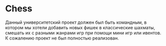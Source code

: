 # Chess
Данный университетский проект должен был быть командным, в котором мы хотели добавить новых фишек в классические шахматы, смешать их с разными жанрами игр при помощи мини игр или ивентов.
К сожалению проект не был полностью реализован.
